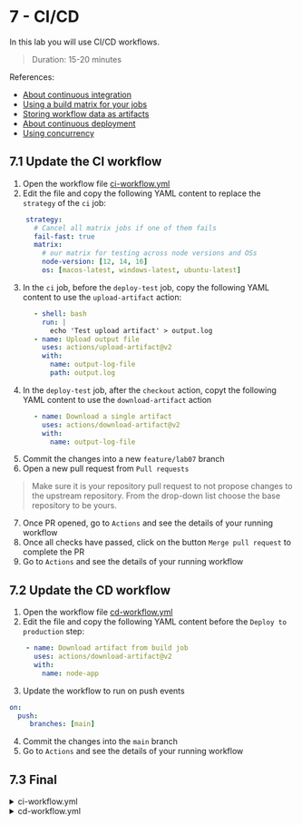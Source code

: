 # 7 - CI/CD
In this lab you will use CI/CD workflows.
> Duration: 15-20 minutes

References:
- [About continuous integration](https://docs.github.com/en/actions/automating-builds-and-tests/about-continuous-integration)
- [Using a build matrix for your jobs](https://docs.github.com/en/actions/using-jobs/using-a-build-matrix-for-your-jobs)
- [Storing workflow data as artifacts](https://docs.github.com/en/actions/using-workflows/storing-workflow-data-as-artifacts)
- [About continuous deployment](https://docs.github.com/en/actions/deployment/about-deployments/about-continuous-deployment)
- [Using concurrency](https://docs.github.com/en/actions/using-jobs/using-concurrency)

## 7.1 Update the CI workflow

1. Open the workflow file [ci-workflow.yml](/.github/workflows/ci-workflow.yml)
2. Edit the file and copy the following YAML content to replace the `strategy` of the `ci` job:
```YAML
    strategy:
      # Cancel all matrix jobs if one of them fails
      fail-fast: true
      matrix:
        # our matrix for testing across node versions and OSs
        node-version: [12, 14, 16]
        os: [macos-latest, windows-latest, ubuntu-latest]
```
3. In the `ci` job, before the `deploy-test` job, copy the following YAML content to use the `upload-artifact` action:
```YAML
      - shell: bash
        run: |
          echo 'Test upload artifact' > output.log
      - name: Upload output file
        uses: actions/upload-artifact@v2
        with:
          name: output-log-file
          path: output.log
```
4. In the `deploy-test` job, after the `checkout` action, copyt the following YAML content to use the `download-artifact` action
```YAML
      - name: Download a single artifact
        uses: actions/download-artifact@v2
        with:
          name: output-log-file
```
5. Commit the changes into a new `feature/lab07` branch
6. Open a new pull request from `Pull requests`
> Make sure it is your repository pull request to not propose changes to the upstream repository. From the drop-down list choose the base repository to be yours.
7. Once PR opened, go to `Actions` and see the details of your running workflow
8. Once all checks have passed, click on the button `Merge pull request` to complete the PR
9. Go to `Actions` and see the details of your running workflow

## 7.2 Update the CD workflow

1. Open the workflow file [cd-workflow.yml](/.github/workflows/cd-workflow.yml)
2. Edit the file and copy the following YAML content before the `Deploy to production` step:
```YAML
    - name: Download artifact from build job
      uses: actions/download-artifact@v2
      with:
        name: node-app
```
3. Update the workflow to run on push events
```YAML
on:
  push:
     branches: [main]
```
4. Commit the changes into the `main` branch
5. Go to `Actions` and see the details of your running workflow

## 7.3 Final
<details>
  <summary>ci-workflow.yml</summary>
  
```YAML
name: 07-1. CI Workflow

# Trigger CI for every PR event, when PR has target branch = main
on:
  push:
    branches: [main]
  pull_request:
    branches: [main]

jobs:
  # The first job lints the code base
  lint:
    uses: githubabcs/gh-abcs-actions/.github/workflows/super-linter.yml@main

  # CI job to run a test suite on the code base
  ci:
    name: CI
    # We want to test across mutiple OSs, defined by our matrix
    runs-on: ${{ matrix.os }}
    needs: lint
    strategy:
      # Cancel all matrix jobs if one of them fails
      fail-fast: true
      matrix:
        # our matrix for testing across node versions and OSs
        node-version: [12, 14, 16]
        os: [macos-latest, windows-latest, ubuntu-latest]
    
    steps:
      - name: Checkout
        uses: actions/checkout@v4

      # Configure our node environment according to matrix
      - name: Setup node ${{ matrix.node-version }} on ${{ matrix.os }}
        uses: actions/setup-node@v3
        with:
          node-version: ${{ matrix.node-version }}

      - name: Run test suite
        run: |
          echo npm ci
          echo npm run build --if-present
          echo npm test

      # Add here the upload-artifact action
      - shell: bash
        run: |
          echo 'Test upload artifact' > output.log
      - name: Upload output file
        uses: actions/upload-artifact@v2
        with:
          name: output-log-file
          path: output.log

  # If both linting and CI succeeds we want to deploy the code to a test environment
  deploy-test:
    name: Deploy to test env
    runs-on: ubuntu-latest
    needs: ci
    environment:
      name: TEST
      url: https://test.company.com
    steps:
      - name: Checkout
        uses: actions/checkout@v4

      # Add here the download-artifact step
      - name: Download a single artifact
        uses: actions/download-artifact@v2
        with:
          name: output-log-file

      # Placeholder - this step would be some action or run commands that deploys the code
      - name: Deploy to test env
        if: ${{ success() }}
        run: |
          echo "Deploying to test environment"

```
</details>

<details>
  <summary>cd-workflow.yml</summary>
  
```YAML
name: 07-2. CD Workflow 

on:
  push:
     branches: [main]

env:
  AZURE_WEBAPP_NAME: your-app-name    # set this to your application's name
  AZURE_WEBAPP_PACKAGE_PATH: '.'      # set this to the path to your web app project, defaults to the repository root
  NODE_VERSION: '14.x'                # set this to the node version to use

# We only want to allow one deploy-to-prod workflow running at any point in time
concurrency: 
  group: cd-${{ github.ref }}
  cancel-in-progress: true

jobs:
  build:
    name: Build
    runs-on: ubuntu-latest
    steps:
    - uses: actions/checkout@v4

    - name: Set up Node.js
      uses: actions/setup-node@v3
      with:
        node-version: ${{ env.NODE_VERSION }}

    - name: npm install, build, and test
      run: |
        echo npm install
        echo npm run build --if-present
        echo npm run test --if-present

    - name: Upload artifact for deployment job
      uses: actions/upload-artifact@v3
      with:
        name: node-app
        path: .

  deploy:
    name: Deploy
    runs-on: ubuntu-latest
    needs: build

    environment:
      name: PROD
      url: ${{ steps.deploy-to-webapp.outputs.webapp-url }}

    steps:
    
    # Add here the download-artifact step
    - name: Download artifact from build job
      uses: actions/download-artifact@v2
      with:
        name: node-app

    - name: Deploy to Prod
      if: ${{ success() }}
      run: echo "Specific deploy steps..."

    - name: 'Deploy to Azure WebApp'
      id: deploy-to-webapp 
      uses: azure/webapps-deploy@v2
      continue-on-error: true
      with:
        app-name: ${{ env.AZURE_WEBAPP_NAME }}
        publish-profile: ${{ secrets.AZURE_WEBAPP_PUBLISH_PROFILE }}
        package: ${{ env.AZURE_WEBAPP_PACKAGE_PATH }}

```
</details>